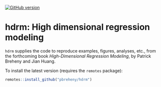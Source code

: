 [![GitHub version](https://img.shields.io/static/v1?label=GitHub&message=0.5.3&color=blue&logo=github)](https://github.com/pbreheny/hdrm)

# hdrm: High dimensional regression modeling

`hdrm` supplies the code to reproduce examples, figures, analyses, etc., from the forthcoming book *High-Dimensional Regression Modeling*, by Patrick Breheny and Jian Huang.

To install the latest version (requires the `remotes` package):

```r
remotes::install_github("pbreheny/hdrm")
```

